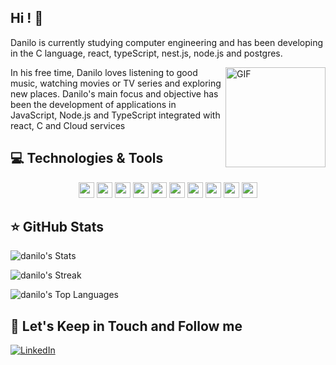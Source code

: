 ## Hi ! 👋
 
Danilo is currently studying computer engineering and has been developing in the C language, react, typeScript, nest.js, node.js and postgres. 

<img align="right" alt="GIF" height="160px" src="https://media.giphy.com/media/du3J3cXyzhj75IOgvA/giphy.gif" />

In his free time, Danilo loves listening to good music, watching movies or TV series and exploring new places. Danilo's main focus and objective has been the development of applications in JavaScript, Node.js and TypeScript integrated with react, C and Cloud services
## 💻 Technologies & Tools

<p align="center">

<img src="https://img.shields.io/badge/javascript-%23F7DF1E.svg?&style=for-the-badge&logo=javascript&logoColor=black" height="25"/>
<img src="https://img.shields.io/badge/typescript%20-%23007ACC.svg?&style=for-the-badge&logo=typescript&logoColor=white" height="25"/>
<img src="https://img.shields.io/badge/node.js%20-%2343853D.svg?&style=for-the-badge&logo=node.js&logoColor=white" height="25"/>
<img src="https://img.shields.io/badge/express.js%20-%23404d59.svg?&style=for-the-badge" height="25"/>
<img src="https://img.shields.io/badge/react%20-%2320232a.svg?&style=for-the-badge&logo=react&logoColor=%2361DAFB" height="25"/>
<img src="https://img.shields.io/badge/postgres-%23316192.svg?&style=for-the-badge&logo=postgresql&logoColor=white" height="25"/>
<img src="https://img.shields.io/badge/-npm-CB3837?style=flat-square&logo=npm" height="25"/>
<img src="https://img.shields.io/badge/-GitHub-181717?style=flat-square&logo=github" height="25"/>
<img src="https://img.shields.io/badge/c%23%20-%23239120.svg?&style=for-the-badge&logo=c-sharp&logoColor=white" height="25"/>
<img src="https://img.shields.io/badge/c-%2300599C.svg?style=for-the-badge&logo=c&logoColor=white" height="25"/>
<!-- <img src="https://img.shields.io/badge/MongoDB-%234ea94b.svg?&style=for-the-badge&logo=mongodb&logoColor=white" height="25"/> -->

</p>


## ⭐ GitHub Stats

![danilo's Stats](https://github-readme-stats.vercel.app/api?username=kovarike&theme=radical&show_icons=true&hide_border=true&count_private=true)

![danilo's Streak](https://github-readme-streak-stats.herokuapp.com/?user=kovarike&theme=radical&hide_border=true)

![danilo's Top Languages](https://github-readme-stats.vercel.app/api/top-langs/?username=kovarike&theme=radical&show_icons=true&hide_border=true&layout=compact)


## 🎯 Let's Keep in Touch and Follow me 

[![LinkedIn](https://img.shields.io/badge/linkedin-%230077B5.svg?&style=for-the-badge&logo=linkedin&logoColor=white)](https://www.linkedin.com/in/danilokovarike/)

<!---
kovarike/kovarike is a ✨ special ✨ repository because its `README.md` (this file) appears on your GitHub profile.
You can click the Preview link to take a look at your changes.
--->
